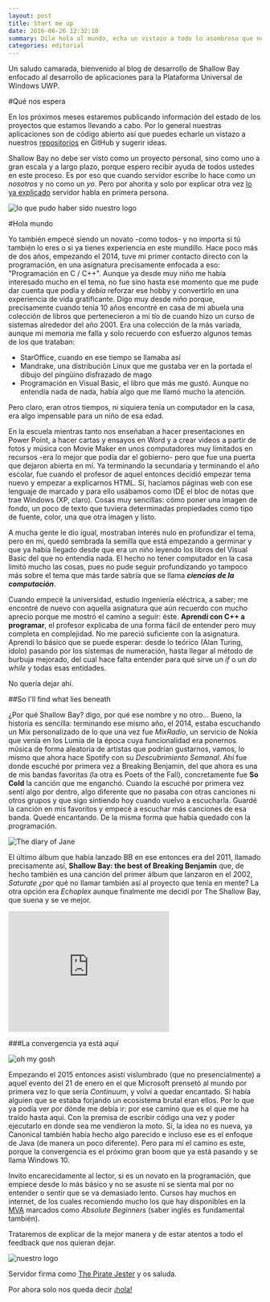 ```yaml
---
layout: post
title: Start me up
date: 2016-06-26 12:32:18
summary: Dile hola al mundo, echa un vistazo a todo lo asombroso que nos espera en esta bahía superficial y por qué hemos llegado hasta aquí
categories: editorial
---
```

Un saludo camarada, bienvenido al blog de desarrollo de Shallow Bay enfocado al desarrollo de aplicaciones para la Plataforma Universal de Windows UWP.

#Qué nos espera

En los próximos meses estaremos publicando información del estado de los proyectos que estamos llevando a cabo. Por lo general nuestras aplicaciones son de código abierto así que puedes echarle un vistazo a nuestros [repositorios](http://github.com/theshallowbay) en GitHub y sugerir ideas.

Shallow Bay no debe ser visto como un proyecto personal, sino como uno a gran escala y a largo plazo, porque espero recibir ayuda de todos ustedes en este proceso. Es por eso que cuando servidor escribe lo hace como un *nosotros* y no como un *yo*. Pero por ahorita y solo por explicar otra vez [lo ya explicado](http://blog.theshallowbay.co/about/) servidor habla en primera persona.

![lo que pudo haber sido nuestro logo](https://scontent.feoh1-1.fna.fbcdn.net/v/t1.0-9/1013633_1086397184723714_586037629802115546_n.png?oh=1a4bf2e770700e55264e53bd9439e13b&oe=5860A6DF)

#Hola mundo

Yo también empecé siendo un novato -como todos- y no importa si tú también lo eres o si ya tienes experiencia en este mundillo. Hace poco más de dos años, empezando el 2014, tuve mi primer contacto directo con la programación, en una asignatura precisamente enfocada a eso: "Programación en C / C++". Aunque ya desde muy niño me había interesado mucho en el tema, no fue sino hasta ese momento que me pude dar cuenta que podía y *debía* reforzar ese hobby y convertirlo en una experiencia de vida gratificante. Digo muy desde niño porque, precisamente cuando tenía 10 años encontré en casa de mi abuela una colección de libros que pertenecieron a mi tío de cuando hizo un curso de sistemas alrededor del año 2001. Era una colección de la más variada, aunque mi memoria me falla y solo recuerdo con esfuerzo algunos temas de los que trataban: 

 - StarOffice, cuando en ese tiempo se llamaba así
 - Mandrake, una distribución Linux que me gustaba ver en la portada el dibujo del pingüino disfrazado de mago
 - Programación en Visual Basic, el libro que más me gustó. Aunque no entendía nada de nada, había algo que me llamó mucho la atención.

Pero claro, eran otros tiempos, ni siquiera tenía un computador en la casa, era algo impensable para un niño de esa edad.

En la escuela mientras tanto nos enseñaban a hacer presentaciones en Power Point, a hacer cartas y ensayos en Word y a crear videos a partir de fotos y música con Movie Maker en unos computadores muy limitados en recursos -era lo mejor que podía dar el gobierno- pero que fue una puerta que dejaron abierta en mí. Ya terminando la secundaria y terminando el año escolar, fue cuando el profesor de aquel entonces decidió empezar tema nuevo y empezar a explicarnos HTML. Sí, hacíamos páginas web con ese lenguaje de marcado y para ello usábamos como IDE el bloc de notas que trae Windows (XP, claro). Cosas muy sencillas: cómo poner una imagen de fondo, un poco de texto que tuviera determinadas propiedades como tipo de fuente, color, una que otra imagen y listo.

A mucha gente le dio igual, mostraban interés nulo en profundizar el tema, pero en mí, quedó sembrada la semilla que está empezando a germinar y que ya había llegado desde que era un niño leyendo los libros del Visual Basic del que no entendía nada. El hecho no tener computador en la casa limitó mucho las cosas, pues no pude seguir profundizando yo tampoco más sobre el tema que más tarde sabría que se llama ***ciencias de la computación***.

Cuando empecé la universidad, estudio ingeniería eléctrica, a saber; me encontré de nuevo con aquella asignatura que aún recuerdo con mucho aprecio porque me mostró el camino a seguir: éste. **Aprendí con C++ a programar**, el profesor explicaba de una forma fácil de entender pero muy completa en complejidad. No me pareció suficiente con la asignatura. Aprendí lo básico que se puede esperar: desde lo teórico (Alan Turing, ídolo) pasando por los sistemas de numeración, hasta llegar al método de burbuja mejorado, del cual hace falta entender para qué sirve un *if* o un *do while* y todas esas entidades.

No quería dejar ahí.

##So I'll find what lies beneath


¿Por qué Shallow Bay? digo, por qué ese nombre y no otro...
Bueno, la historia es sencilla: terminando ese mismo año, el 2014, estaba escuchando un Mix personalizado de lo que una vez fue *MixRadio*, un servicio de Nokia que venía en los Lumia de la época cuya funcionalidad era ponernos música de forma aleatoria de artistas que podrían gustarnos, vamos, lo mismo que ahora hace Spotify con su *Descubrimiento Semanal*. 
Ahí fue donde escuché por primera vez a Breaking Benjamin, del que ahora es una de mis bandas favoritas (la otra es Poets of the Fall), concretamente fue **So Cold** la canción que me enganchó. Cuando la escuché por primera vez sentí algo por dentro, algo diferente que no pasaba con otras canciones ni otros grupos y que sigo sintiendo hoy cuando vuelvo a escucharla.
Guardé la canción en mis favoritos y empecé a escuchar más canciones de esa banda. Quedé encantando. De la misma forma que había quedado con la programación.


![The diary of Jane](https://pbs.twimg.com/media/B05FMUGIUAAq3pT.jpg)

El último álbum que había lanzado BB en ese entonces era del 2011, llamado precisamente así, **Shallow Bay: the best of Breaking Benjamin** que, de hecho también es una canción del primer álbum que lanzaron en el 2002, *Saturate* ¿por qué no llamar también así al proyecto que tenía en mente?
La otra opción era *Echoplex* aunque finalmente me decidí por The Shallow Bay, que suena y se ve mejor.

<iframe width="320" height="240" src="https://www.youtube.com/embed/rTiGlNDnOtE" frameborder="0" allowfullscreen></iframe>

###La convergencia ya está aquí

![oh my gosh](http://www.microsoftinsider.es/wp-content/uploads/2015/07/AP417796817845.jpg)

Empezando el 2015 entonces asistí vislumbrado (que no presencialmente) a aquel evento del 21 de enero en el que Microsoft prensetó al mundo por primera vez lo que sería *Continuum*, y volví a quedar encantado. Si había alguien que se estaba forjando un ecosistema brutal eran ellos. Por lo que ya podía ver por dónde me debía ir: por ese camino que es el que me ha traído hasta aquí. Con la premisa de escribir código una vez y poder ejecutarlo en donde sea me vendieron la moto. Sí, la idea no es nueva, ya Canonical también había hecho algo parecido e incluso ese es el enfoque de Java (de manera un poco diferente). Pero para mí el camino es este, porque la convergencia es el próximo gran boom que ya está pasando y se llama Windows 10.

Invito encarecidamente al lector, si es un novato en la programación, que empiece desde lo más básico y no se asuste ni se sienta mal por no entender o sentir que se va demasiado lento. Cursos hay muchos en internet, de los cuales recomiendo mucho los que hay disponibles en la [MVA](http://mva.microsoft.com) marcados como *Absolute Beginners* (saber inglés es fundamental también).

Trataremos de explicar de la mejor manera y de estar atentos a todo el feedback que nos quieran dejar.

![nuestro logo](https://scontent.feoh1-1.fna.fbcdn.net/v/t1.0-9/12020035_1119772824719483_4384336744770996602_n.png?oh=797164bf429e01e1aad4b8c18b3a43d4&oe=586BD9C7)

Servidor firma como [The Pirate Jester](https://twitter.com/thepiratejester) y os saluda.

Por ahora solo nos queda decir [¡hola!](https://www.facebook.com/theshallowbay/)